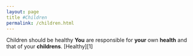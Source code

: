 ```yaml
---
layout: page
title #Children
permalink: /children.html
---
```


Children should be healthy
**You**
are
responsible
for 
**your**
own
**health**
and
that
of
your
**childrens**.
[Healthy][1]
